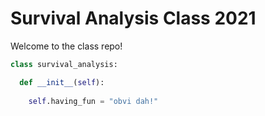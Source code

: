 # Survival Analysis Class 2021

Welcome to the class repo!

```python
class survival_analysis:

  def __init__(self):
  
    self.having_fun = "obvi dah!"
```
